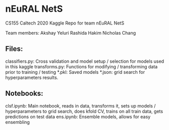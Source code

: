 # nEuRAL NetS
CS155 Caltech 2020 Kaggle Repo for team nEuRAL NetS

Team members:
Akshay Yeluri
Rashida Hakim
Nicholas Chang

## Files:
classifiers.py: Cross validation and model setup / selection for models used in this kaggle
transforms.py: Functions for modifying / transforming data prior to training / testing
\*.pkl: Saved models
\*.json: grid search for hyperparameters results. 

## Notebooks:
clsf.ipynb: Main notebook, reads in data, transforms it, sets up models / hyperparameters to grid search, 
            does kfold CV, trains on all train data, gets predictions on test data
ens.ipynb: Ensemble models, allows for easy ensembling




